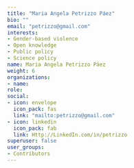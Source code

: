 ```yaml
---
title: "Maria Angela Petrizzo Páez"
bio: ""
email: "petrizzo@gmail.com"
interests:
- Gender-based violence
- Open knowledge
- Public policy
- Science policy 
name: Maria Angela Petrizzo Páez 
weight: 6
organizations:
- name: 
role: 
social:
- icon: envelope
  icon_pack: fas
  link: "mailto:petrizzo@gmail.com"
- icon: linkedin
  icon_pack: fab
  link: Http://LinkedIn.com/in/petrizzo
superuser: false
user_groups:
- Contributors
---
```


